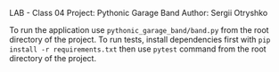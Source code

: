 LAB - Class 04
Project: Pythonic Garage Band
Author: Sergii Otryshko

To run the application use `pythonic_garage_band/band.py` from the root directory of the project.
To run tests, install dependencies first with `pip install -r requirements.txt` then use `pytest` command from the root directory of the project.

